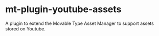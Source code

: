 mt-plugin-youtube-assets
========================

A plugin to extend the Movable Type Asset Manager to support assets stored on Youtube.